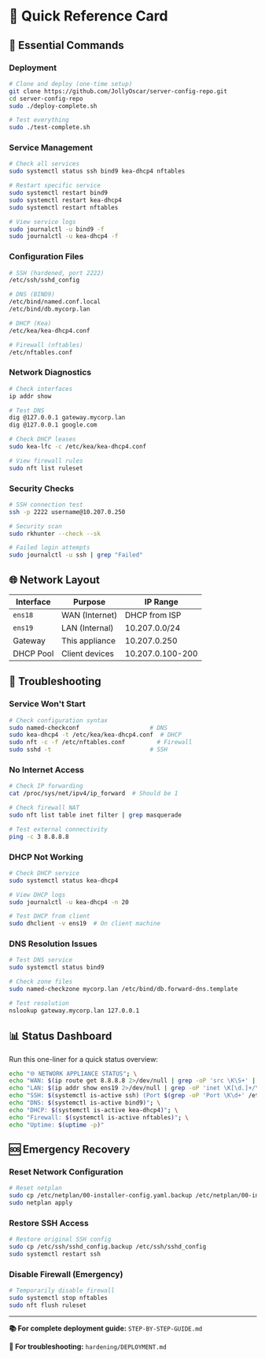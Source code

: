 # 🚀 **Quick Reference Card**

## 🎯 **Essential Commands**

### **Deployment**
```bash
# Clone and deploy (one-time setup)
git clone https://github.com/JollyOscar/server-config-repo.git
cd server-config-repo
sudo ./deploy-complete.sh

# Test everything
sudo ./test-complete.sh
```

### **Service Management**
```bash
# Check all services
sudo systemctl status ssh bind9 kea-dhcp4 nftables

# Restart specific service
sudo systemctl restart bind9
sudo systemctl restart kea-dhcp4
sudo systemctl restart nftables

# View service logs
sudo journalctl -u bind9 -f
sudo journalctl -u kea-dhcp4 -f
```

### **Configuration Files**
```bash
# SSH (hardened, port 2222)
/etc/ssh/sshd_config

# DNS (BIND9)
/etc/bind/named.conf.local
/etc/bind/db.mycorp.lan

# DHCP (Kea)
/etc/kea/kea-dhcp4.conf

# Firewall (nftables)
/etc/nftables.conf
```

### **Network Diagnostics**
```bash
# Check interfaces
ip addr show

# Test DNS
dig @127.0.0.1 gateway.mycorp.lan
dig @127.0.0.1 google.com

# Check DHCP leases
sudo kea-lfc -c /etc/kea/kea-dhcp4.conf

# View firewall rules
sudo nft list ruleset
```

### **Security Checks**
```bash
# SSH connection test
ssh -p 2222 username@10.207.0.250

# Security scan
sudo rkhunter --check --sk

# Failed login attempts
sudo journalctl -u ssh | grep "Failed"
```

## 🌐 **Network Layout**

| Interface | Purpose | IP Range |
|-----------|---------|----------|
| `ens18` | WAN (Internet) | DHCP from ISP |
| `ens19` | LAN (Internal) | 10.207.0.0/24 |
| Gateway | This appliance | 10.207.0.250 |
| DHCP Pool | Client devices | 10.207.0.100-200 |

## 🔧 **Troubleshooting**

### **Service Won't Start**
```bash
# Check configuration syntax
sudo named-checkconf                    # DNS
sudo kea-dhcp4 -t /etc/kea/kea-dhcp4.conf  # DHCP
sudo nft -c -f /etc/nftables.conf         # Firewall
sudo sshd -t                            # SSH
```

### **No Internet Access**
```bash
# Check IP forwarding
cat /proc/sys/net/ipv4/ip_forward  # Should be 1

# Check firewall NAT
sudo nft list table inet filter | grep masquerade

# Test external connectivity
ping -c 3 8.8.8.8
```

### **DHCP Not Working**
```bash
# Check DHCP service
sudo systemctl status kea-dhcp4

# View DHCP logs
sudo journalctl -u kea-dhcp4 -n 20

# Test DHCP from client
sudo dhclient -v ens19  # On client machine
```

### **DNS Resolution Issues**
```bash
# Test DNS service
sudo systemctl status bind9

# Check zone files
sudo named-checkzone mycorp.lan /etc/bind/db.forward-dns.template

# Test resolution
nslookup gateway.mycorp.lan 127.0.0.1
```

## 📊 **Status Dashboard**

Run this one-liner for a quick status overview:

```bash
echo "🌐 NETWORK APPLIANCE STATUS"; \
echo "WAN: $(ip route get 8.8.8.8 2>/dev/null | grep -oP 'src \K\S+' || echo 'Not connected')"; \
echo "LAN: $(ip addr show ens19 2>/dev/null | grep -oP 'inet \K[\d.]+/\d+' || echo 'Not configured')"; \
echo "SSH: $(systemctl is-active ssh) (Port $(grep -oP 'Port \K\d+' /etc/ssh/sshd_config 2>/dev/null || echo '22'))"; \
echo "DNS: $(systemctl is-active bind9)"; \
echo "DHCP: $(systemctl is-active kea-dhcp4)"; \
echo "Firewall: $(systemctl is-active nftables)"; \
echo "Uptime: $(uptime -p)"
```

## 🆘 **Emergency Recovery**

### **Reset Network Configuration**
```bash
# Reset netplan
sudo cp /etc/netplan/00-installer-config.yaml.backup /etc/netplan/00-installer-config.yaml
sudo netplan apply
```

### **Restore SSH Access**
```bash
# Restore original SSH config
sudo cp /etc/ssh/sshd_config.backup /etc/ssh/sshd_config
sudo systemctl restart ssh
```

### **Disable Firewall (Emergency)**
```bash
# Temporarily disable firewall
sudo systemctl stop nftables
sudo nft flush ruleset
```

---

**📚 For complete deployment guide:** `STEP-BY-STEP-GUIDE.md`

**🔧 For troubleshooting:** `hardening/DEPLOYMENT.md`